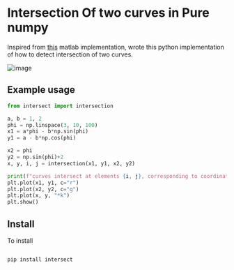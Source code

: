# Intersection Of two curves in Pure numpy

Inspired from [this](http://uk.mathworks.com/matlabcentral/fileexchange/11837-fast-and-robust-curve-intersections) matlab implementation, wrote this python implementation of how to detect intersection of two curves.


![image](https://raw.githubusercontent.com/sukhbinder/intersection/master/images/curve_intersection_python.png)


## Example usage

```python
from intersect import intersection

a, b = 1, 2
phi = np.linspace(3, 10, 100)
x1 = a*phi - b*np.sin(phi)
y1 = a - b*np.cos(phi)

x2 = phi
y2 = np.sin(phi)+2
x, y, i, j = intersection(x1, y1, x2, y2)

print(f"curves intersect at elements {i, j}, corresponding to coordinates {x,y}")
plt.plot(x1, y1, c="r")
plt.plot(x2, y2, c="g")
plt.plot(x, y, "*k")
plt.show()


```

## Install
To install

```bash

pip install intersect

```



